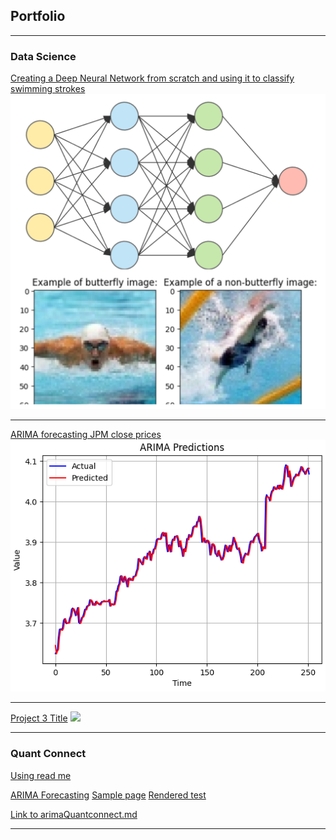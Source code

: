 ## Portfolio

---

### Data Science

[Creating a Deep Neural Network from scratch and using it to classify swimming strokes](/projects/deepNN/3LayerNN.html)
<img src="projects/deepNN/thumbnail.png?raw=true"/>

---

[ARIMA forecasting JPM close prices](/projects/arimaForecasting/arimaFinal.html)
<img src="projects/arimaForecasting/projectPic.png?raw=true"/>

---
[Project 3 Title](http://example.com/)
<img src="images/dummy_thumbnail.jpg?raw=true"/>

---

### Quant Connect
[Using read me](README.md)

<a href="test.html" target="_blank">ARIMA Forecasting</a>
<a href="sample_page.md" target="_blank">Sample page</a>
<a href="test.md" target="_blank">Rendered test</a> 


<a href="{{ site.baseurl }}/arimaQuantconnect.html">Link to arimaQuantconnect.md</a>


---
